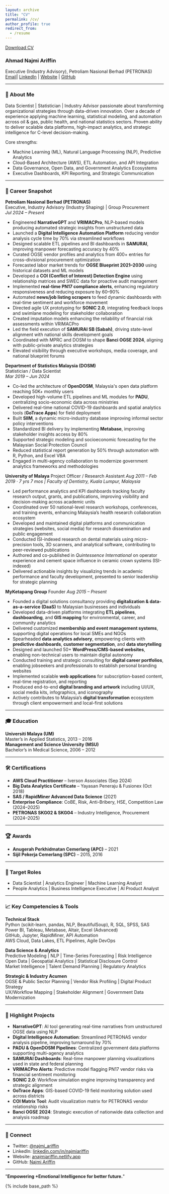```yaml
---
layout: archive
title: "CV"
permalink: /cv/
author_profile: true
redirect_from:
  - /resume
---
```


[Download CV](https://s3.amazonaws.com/pub-cdn-us.apitemplate.io/2025/08/c0cff6a9-5a4c-440c-be57-71ab58f1e9f9.pdf?AWSAccessKeyId=AKIA6ENCBKJYLWJUD36X&Expires=1754034315&Signature=09obe6K5qNhiuf2AZq28fM0vPQc%3D&X-Amzn-Trace-Id=Root%3D1-688c546a-128c573a7fb79693010c7d39%3BParent%3Da64f3c4b2c695a4e%3BSampled%3D1%3BLineage%3D1%3Ae4823e7a%3A0)
### **Ahmad Najmi Ariffin**  
Executive (Industry Advisory), Petroliam Nasional Berhad (PETRONAS)  
[Email](mailto:anajmiariffin@gmail.com)| [LinkedIn](https://www.linkedin.com/in/najmiariffin/) | [Website](https://anajmiariffin.netlify.app/) | [GitHub](https://github.com/booluckgmie)  

---

### 🧠 About Me
Data Scientist | Statistician | Industry Advisor passionate about transforming organizational strategies through data-driven innovation. Over a decade of experience applying machine learning, statistical modeling, and automation across oil & gas, public health, and national statistics sectors. Proven ability to deliver scalable data platforms, high-impact analytics, and strategic intelligence for C-level decision-making.

Core strengths:
- Machine Learning (ML), Natural Language Processing (NLP), Predictive Analytics
- Cloud-Based Architecture (AWS), ETL Automation, and API Integration
- Data Governance, Open Data, and Government Analytics Ecosystems
- Executive Dashboards, KPI Reporting, and Strategic Communication

---

### 🧩 Career Snapshot
**Petroliam Nasional Berhad (PETRONAS)**  
Executive, Industry Advisory (Industry Shaping) | Group Procurement  
*Jul 2024 – Present*
- Engineered **NarrativeGPT** and **VRIMACPro**, NLP-based models producing automated strategic insights from unstructured data
- Launched a **Digital Intelligence Automation Platform** reducing vendor analysis cycle time by 70% via streamlined workflows
- Designed scalable ETL pipelines and BI dashboards in **SAMURAI**, improving manpower forecasting accuracy by 40%
- Curated OGSE vendor profiles and analytics from 400+ entries for cross-divisional procurement optimization
- Forecasted labor market trends for **OGSE Blueprint 2021–2030** using historical datasets and ML models
- Developed a **COI (Conflict of Interest) Detection Engine** using relationship matrices and SWEC data for proactive audit management
- Implemented **real-time PN17 compliance alerts**, enhancing regulatory responsiveness and reducing exposure by 60–90%
- Automated **news/job listing scrapers** to feed dynamic dashboards with real-time sentiment and workforce movement
- Directed agile UX prototyping for **SONIC 2.0**, integrating feedback loops and swimlane modeling for stakeholder collaboration
- Created imputation models enhancing the reliability of financial risk assessments within VRIMACPro
- Led the field execution of **SAMURAI SB (Sabah)**, driving state-level alignment with national skills development goals
- Coordinated with MPRC and DOSM to shape **Banci OGSE 2024**, aligning with public-private analytics strategies
- Elevated visibility through executive workshops, media coverage, and national blueprint forums

**Department of Statistics Malaysia (DOSM)**  
Statistician / Data Scientist  
*Mar 2019 – Jun 2024*
- Co-led the architecture of **OpenDOSM**, Malaysia's open data platform reaching 50K+ monthly users
- Developed high-volume ETL pipelines and ML modules for **PADU**, centralizing socio-economic data across ministries
- Delivered real-time national COVID-19 dashboards and spatial analytics tools (**GoTrace Apps**) for field deployment
- Built **SIIM**, a dynamic micro-industry database improving informal sector policy interventions
- Standardized BI delivery by implementing **Metabase**, improving stakeholder insights access by 80%
- Supported strategic modeling and socioeconomic forecasting for the Malaysian Social Protection Council
- Reduced statistical report generation by 50% through automation with R, Python, and Excel VBA
- Engaged in multi-agency collaboration to modernize government analytics frameworks and methodologies

**University of Malaya**
Project Officer / Research Assistant
*Aug 2011 – Feb 2019 · 7 yrs 7 mos | Faculty of Dentistry, Kuala Lumpur, Malaysia*
* Led performance analytics and KPI dashboards tracking faculty research output, grants, and publications, improving visibility and decision-making across academic units
* Coordinated over 50 national-level research workshops, conferences, and training events, enhancing Malaysia’s health research collaboration ecosystem
* Developed and maintained digital platforms and communication strategies (websites, social media) for research dissemination and public engagement
* Conducted ISI-indexed research on dental materials using micro-precision tools, 3D scanners, and analytical software, contributing to peer-reviewed publications
* Authored and co-published in *Quintessence International* on operator experience and cement space influence in ceramic crown systems (ISI-indexed)
* Delivered actionable insights by visualizing trends in academic performance and faculty development, presented to senior leadership for strategic planning


**MyKetapang Group**
Founder
*Aug 2015 – Present*

* Founded a digital solutions consultancy providing **digitalization & data-as-a-service (DaaS)** to Malaysian businesses and individuals
* Developed data-driven platforms integrating **ETL pipelines**, **dashboarding**, and **GIS mapping** for environmental, career, and community analytics
* Delivered customized **membership and event management systems**, supporting digital operations for local SMEs and NGOs
* Spearheaded **data analytics advisory**, empowering clients with **predictive dashboards**, **customer segmentation**, and **data storytelling**
* Designed and launched 50+ **WordPress/CMS-based websites**, enabling non-technical users to maintain digital autonomy
* Conducted training and strategic consulting for **digital career portfolios**, enabling jobseekers and professionals to establish personal branding websites
* Implemented scalable **web applications** for subscription-based content, real-time registration, and reporting
* Produced end-to-end **digital branding and artwork** including UI/UX, social media kits, infographics, and iconography
* Actively contributes to Malaysia’s **digital transformation** ecosystem through client empowerment and local-first solutions

---

### 🎓 Education
**Universiti Malaya (UM)**  
Master’s in Applied Statistics, 2013 – 2016  
**Management and Science University (MSU)**  
Bachelor’s in Medical Science, 2006 – 2012  

---

### 🛠️ Certifications
- **AWS Cloud Practitioner** – Iverson Associates (Sep 2024)
- **Big Data Analytics Certificate** – Yayasan Peneraju & Fusionex (Oct 2018)
- **SAS / RapidMiner Advanced Data Science** (2021)
- **Enterprise Compliance**: CoBE, Risk, Anti-Bribery, HSE, Competition Law (2024–2025)
- **PETRONAS SKG02 & SKG04** – Industry Intelligence, Procurement (2024–2025)

---

### 🏆 Awards
- **Anugerah Perkhidmatan Cemerlang (APC)** – 2021
- **Sijil Pekerja Cemerlang (SPC)** – 2015, 2016

---

### 🎯 Target Roles
- Data Scientist | Analytics Engineer | Machine Learning Analyst
- People Analytics | Business Intelligence Executive | AI Product Analyst

---

### 📈 Key Competencies & Tools
**Technical Stack**  
Python (scikit-learn, pandas, NLP, BeautifulSoup), R, SQL, SPSS, SAS  
Power BI, Tableau, Metabase, Altair, Excel (Advanced)  
GitHub, Jupyter, RapidMiner, API Automation  
AWS Cloud, Data Lakes, ETL Pipelines, Agile DevOps

**Data Science & Analytics**  
Predictive Modeling | NLP | Time-Series Forecasting | Risk Intelligence  
Open Data | Geospatial Analytics | Statistical Disclosure Control  
Market Intelligence | Talent Demand Planning | Regulatory Analytics

**Strategic & Industry Acumen**  
OGSE & Public Sector Planning | Vendor Risk Profiling | Digital Product Strategy  
UX/Workflow Mapping | Stakeholder Alignment | Government Data Modernization

---

### 🚀 Highlight Projects
- **NarrativeGPT**: AI tool generating real-time narratives from unstructured OGSE data using NLP
- **Digital Intelligence Automation**: Streamlined PETRONAS vendor analysis pipeline, improving turnaround by 70%
- **PADU & OpenDOSM Pipelines**: Centralized government data platforms supporting multi-agency analytics
- **SAMURAI Dashboards**: Real-time manpower planning visualizations used in state and federal planning
- **VRIMACPro Alerts**: Predictive model flagging PN17 vendor risks via financial sentiment monitoring
- **SONIC 2.0**: Workflow simulation engine improving transparency and strategic alignment
- **GoTrace Apps**: GIS-based COVID-19 field monitoring solution used across districts
- **COI Matrix Tool**: Audit visualization matrix for PETRONAS vendor relationship risks
- **Banci OGSE 2024**: Strategic execution of nationwide data collection and analysis roadmap

---

### 🔗 Connect
- Twitter: [@najmi_ariffin](https://twitter.com/najmi_ariffin)
- LinkedIn: [linkedin.com/in/najmiariffin](https://linkedin.com/in/najmiariffin)
- Website: [anajmiariffin.netlify.app](https://anajmiariffin.netlify.app)
- GitHub: [Najmi Ariffin](https://github.com/NajmiAriffin)

---

"**Empowering +Emotional Intelligence for better future.**"


{% include base_path %}

<!---

Education
======
* Ph.D in Version Control Theory, GitHub University, 2018 (expected)
* M.S. in Jekyll, GitHub University, 2014
* B.S. in GitHub, GitHub University, 2012

Work experience
======
* Spring 2024: Academic Pages Collaborator
  * Github University
  * Duties includes: Updates and improvements to template
  * Supervisor: The Users

* Fall 2015: Research Assistant
  * Github University
  * Duties included: Merging pull requests
  * Supervisor: Professor Hub

* Summer 2015: Research Assistant
  * Github University
  * Duties included: Tagging issues
  * Supervisor: Professor Git
  
Skills
======
* Skill 1
* Skill 2
  * Sub-skill 2.1
  * Sub-skill 2.2
  * Sub-skill 2.3
* Skill 3

Publications
======
  <ul>{% for post in site.publications reversed %}
    {% include archive-single-cv.html %}
  {% endfor %}</ul>
  
Talks
======
  <ul>{% for post in site.talks reversed %}
    {% include archive-single-talk-cv.html  %}
  {% endfor %}</ul>
  
Teaching
======
  <ul>{% for post in site.teaching reversed %}
    {% include archive-single-cv.html %}
  {% endfor %}</ul>
  
Service and leadership
======
* Currently signed in to 43 different slack teams

--->

